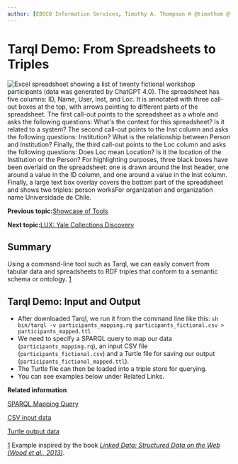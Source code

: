 ```yaml
---
author: [EBSCO Information Services, Timothy A. Thompson ⍝ @timathom @timathom@indieweb.social]
---
```


# Tarql Demo: From Spreadsheets to Triples

![Excel spreadsheet showing a list of twenty fictional workshop participants (data was generated by ChatGPT 4.0). The spreadsheet has five columns: ID, Name, User, Inst, and Loc. It is annotated with three call-out boxes at the top, with arrows pointing to different parts of the spreadsheet. The first call-out points to the spreadsheet as a whole and asks the following questions: What's the context for this spreadsheet? Is it related to a system? The second call-out points to the Inst column and asks the following questions: Institution? What is the relationship between Person and Institution? Finally, the third call-out points to the Loc column and asks the following questions: Does Loc mean Location? Is it the location of the Institution or the Person? For highlighting purposes, three black boxes have been overlaid on the spreadsheet: one is drawn around the Inst header, one around a value in the ID column, and one around a value in the Inst column. Finally, a large text box overlay covers the bottom part of the spreadsheet and shows two triples: person worksFor organization and organization name Universidade de Chile.](../../submaps/../img/tools/from_spreadsheets_to_triples.svg "From Spreadsheets to Triples")

**Previous topic:**[Showcase of Tools](../../day_2/lesson_1/showcase_of_tools.md)

**Next topic:**[LUX: Yale Collections Discovery](../../day_2/lesson_2/lux_yale_collections_discovery.md)

## Summary

Using a command-line tool such as Tarql, we can easily convert from tabular data and spreadsheets to RDF triples that conform to a semantic schema or ontology. [1](#fntarg_1)

## Tarql Demo: Input and Output

-   After downloaded Tarql, we run it from the command line like this: `sh bin/tarql -v participants_mapping.rq participants_fictional.csv > participants_mapped.ttl`
-   We need to specify a SPARQL query to map our data \(`participants_mapping.rq`\), an input CSV file \(`participants_fictional.csv`\) and a Turtle file for saving our output \(`participants_fictional_mapped.ttl`\).
-   The Turtle file can then be loaded into a triple store for querying.
-   You can see examples below under Related Links.

**Related information**  


[SPARQL Mapping Query](../../resources/code/participants_mapping.rq)

[CSV input data](../../resources/data/participants_fictional.csv)

[Turtle output data](../../resources/data/participants_fictional_mapped.ttl)

[1](#fnsrc_1) Example inspired by the book [*Linked Data: Structured Data on the Web \(Wood et al., 2013\)*](https://www.manning.com/books/linked-data).

